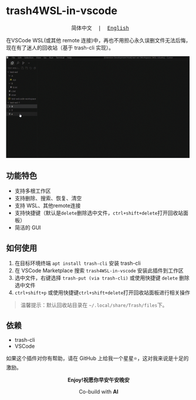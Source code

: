 # trash4WSL-in-vscode
<pre align="center"> 简体中文  |  <a href="./docs/README_en.md">English</a></pre>
在VSCode WSL(或其他 remote 连接)中，再也不用担心永久误删文件无法后悔，现在有了迷人的回收站（基于 trash-cli 实现）。

<img src="trash4wsl-demo.gif" alt="demo" width="500" height="auto">

## 功能特色
- 支持多根工作区
- 支持删除、搜索、恢复、清空
- 支持 WSL、其他remote连接
- 支持快捷键（默认是`delete`删除选中文件，`ctrl+shift+delete`打开回收站面板）
- 简洁的 GUI

## 如何使用
1. 在目标环境终端 `apt install trash-cli` 安装 trash-cli
2. 在 VSCode Marketplace 搜索 `trash4WSL-in-vscode` 安装此插件到工作区
3. 选中文件，右键选择 `trash-put (via trash-cli)` 或使用快捷键 `delete` 删除选中文件
4. `ctrl+shift+p` 或使用快捷键`ctrl+shift+delete`打开回收站面板进行相关操作

>温馨提示：默认回收站目录在 `~/.local/share/Trash/files`下。

## 依赖
- trash-cli
- VSCode


如果这个插件对你有帮助，请在 GitHub 上给我一个星星⭐，这对我来说是十足的激励。
<p align="center"><strong>Enjoy!祝愿你早安午安晚安</strong></p>
<p align="center">Co-build with <strong>AI</strong></p>
